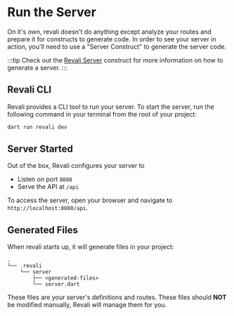 # Run the Server

On it's own, revali doesn't do anything except analyze your routes and prepare it for constructs to generate code. In order to see your server in action, you'll need to use a "Server Construct" to generate the server code.

:::tip
Check out the [Revali Server](/constructs/revali_server) construct for more information on how to generate a server.
:::

## Revali CLI

Revali provides a CLI tool to run your server. To start the server, run the following command in your terminal from the root of your project:

```bash
dart run revali dev
```

## Server Started

Out of the box, Revali configures your server to

- Listen on port `8080`
- Serve the API at `/api`

To access the server, open your browser and navigate to `http://localhost:8080/api`.

## Generated Files

When revali starts up, it will generate files in your project:

```tree
.
└── .revali
    └── server
        ├── <generated-files>
        └── server.dart
```

These files are your server's definitions and routes. These files should **NOT** be modified manually, Revali will manage them for you.
